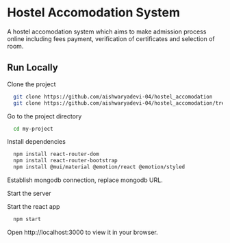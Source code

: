 
# Hostel Accomodation System

A hostel accomodation system which aims to make admission process online including fees payment, verification of certificates and selection of room.


## Run Locally

Clone the project

```bash
  git clone https://github.com/aishwaryadevi-04/hostel_accomodation
  git clone https://github.com/aishwaryadevi-04/hostel_accomodation/tree/backend
```

Go to the project directory

```bash
  cd my-project
```

Install dependencies

```bash
  npm install react-router-dom
  npm install react-router-bootstrap
  npm install @mui/material @emotion/react @emotion/styled  
```
Establish mongodb connection, replace mongodb URL.

Start the server

Start the react app
```bash
  npm start
```

Open http://localhost:3000 to view it in your browser.



